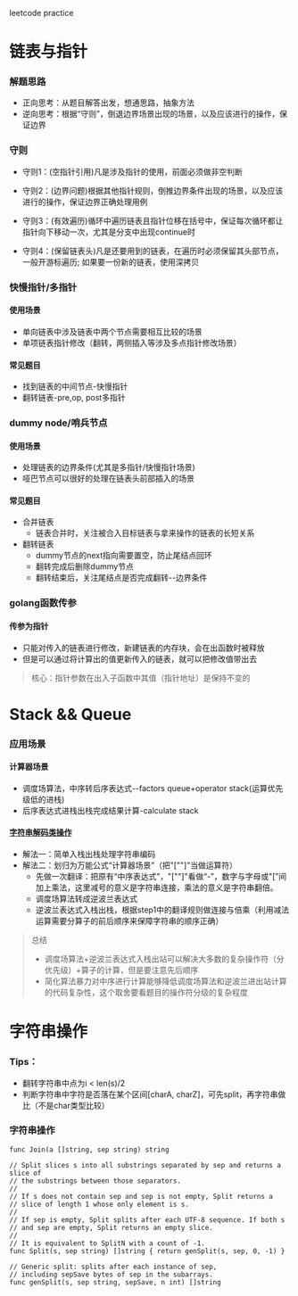 leetcode practice

# 链表与指针

### 解题思路

+ 正向思考：从题目解答出发，想通思路，抽象方法
+ 逆向思考：根据“守则”，倒退边界场景出现的场景，以及应该进行的操作，保证边界

### 守则
+ 守则1：(空指针引用)凡是涉及指针的使用，前面必须做非空判断

+ 守则2：(边界问题)根据其他指针规则，倒推边界条件出现的场景，以及应该进行的操作，保证边界正确处理用例

+ 守则3：(有效遍历)循环中遍历链表且指针位移在括号中，保证每次循环都让指针向下移动一次，尤其是分支中出现continue时

+ 守则4：(保留链表头)凡是还要用到的链表，在遍历时必须保留其头部节点，一般开游标遍历; 如果要一份新的链表，使用深拷贝

  
### 快慢指针/多指针
#### 使用场景
+ 单向链表中涉及链表中两个节点需要相互比较的场景
+ 单项链表指针修改（翻转，两侧插入等涉及多点指针修改场景）

#### 常见题目

+ 找到链表的中间节点-快慢指针
+ 翻转链表-pre,op, post多指针



### dummy node/哨兵节点

#### 使用场景

+ 处理链表的边界条件(尤其是多指针/快慢指针场景)
+ 哑巴节点可以很好的处理在链表头前部插入的场景

#### 常见题目

+ 合并链表
  + 链表合并时，关注被合入目标链表与拿来操作的链表的长短关系
+ 翻转链表
  + dummy节点的next指向需要置空，防止尾结点回环
  + 翻转完成后删除dummy节点
  + 翻转结束后，关注尾结点是否完成翻转--边界条件



### golang函数传参

#### 传参为指针

+ 只能对传入的链表进行修改，新建链表的内存块，会在出函数时被释放
+ 但是可以通过将计算出的值更新传入的链表，就可以把修改值带出去

> 核心：指针参数在出入子函数中其值（指针地址）是保持不变的 

# Stack && Queue

### 应用场景

#### 计算器场景

+ 调度场算法，中序转后序表达式--factors queue+operator stack(运算优先级低的进栈)
+ 后序表达式进栈出栈完成结果计算-calculate stack

#### [字符串解码类操作](https://leetcode-cn.com/problems/decode-string/)

+ 解法一：简单入栈出栈处理字符串编码
+ 解法二：划归为万能公式“计算器场景”（把"\[""\]"当做运算符）
  - 先做一次翻译：把原有“中序表达式”，"\[""\]"看做“-”，数字与字母或"\[”间加上乘法，这里减号的意义是字符串连接，乘法的意义是字符串翻倍。
  - 调度场算法转成逆波兰表达式
  - 逆波兰表达式入栈出栈，根据step1中的翻译规则做连接与倍乘（利用减法运算需要分算子的前后顺序来保障字符串的顺序正确）

> 总结
>
> + 调度场算法+逆波兰表达式入栈出站可以解决大多数的复杂操作符（分优先级）+算子的计算，但是要注意先后顺序
> + 简化算法暴力对中序进行计算能够降低调度场算法和逆波兰进出站计算的代码复杂性，这个取舍要看题目的操作符分级的复杂程度

# 字符串操作

### Tips：

+ 翻转字符串中点为i < len(s)/2
+ 判断字符串中字符是否落在某个区间[charA, charZ]，可先split，再字符串做比（不是char类型比较）

### 字符串操作
``` golang
func Join(a []string, sep string) string

// Split slices s into all substrings separated by sep and returns a slice of
// the substrings between those separators.
//
// If s does not contain sep and sep is not empty, Split returns a
// slice of length 1 whose only element is s.
//
// If sep is empty, Split splits after each UTF-8 sequence. If both s
// and sep are empty, Split returns an empty slice.
//
// It is equivalent to SplitN with a count of -1.
func Split(s, sep string) []string { return genSplit(s, sep, 0, -1) }

// Generic split: splits after each instance of sep,
// including sepSave bytes of sep in the subarrays.
func genSplit(s, sep string, sepSave, n int) []string
```
